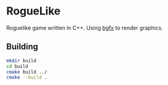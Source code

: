 # RogueLike

Roguelike game written in C++.  Using [bgfx](https://github.com/bkaradzic/bgfx) to render graphics.

## Building

```Bash
mkdir build
cd build
cmake build ../
cmake --build .
```
